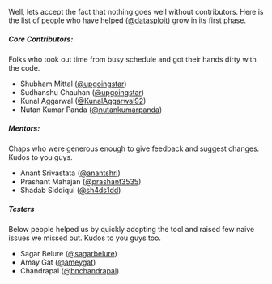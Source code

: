 Well, lets accept the fact that nothing goes well without contributors. Here is the list of people who have helped  ([@datasploit](https://twitter.com/datasploit)) grow in its first phase. 

##### Core Contributors:
Folks who took out time from busy schedule and got their hands dirty with the code.
* Shubham Mittal ([@upgoingstar](https://twitter.com/upgoingstar))
* Sudhanshu Chauhan ([@upgoingstar](https://twitter.com/sudhanshu_c))
* Kunal Aggarwal ([@KunalAggarwal92](https://twitter.com/KunalAggarwal92))
* Nutan Kumar Panda ([@nutankumarpanda](https://twitter.com/nutankumarpanda))

##### Mentors:
Chaps who were generous enough to give feedback and suggest changes. Kudos to you guys. 
* Anant Srivastata ([@anantshri](https://twitter.com/anantshri))
* Prashant Mahajan ([@prashant3535](https://twitter.com/prashant3535))
* Shadab Siddiqui ([@sh4ds1dd](https://twitter.com/sh4ds1dd))

##### Testers
Below people helped us by quickly adopting the tool and raised few naive issues we missed out. Kudos to you guys too. 
* Sagar Belure ([@sagarbelure](https://twitter.com/sagarbelure))
* Amay Gat ([@ameygat](https://twitter.com/ameygat))
* Chandrapal ([@bnchandrapal](https://twitter.com/bnchandrapal))